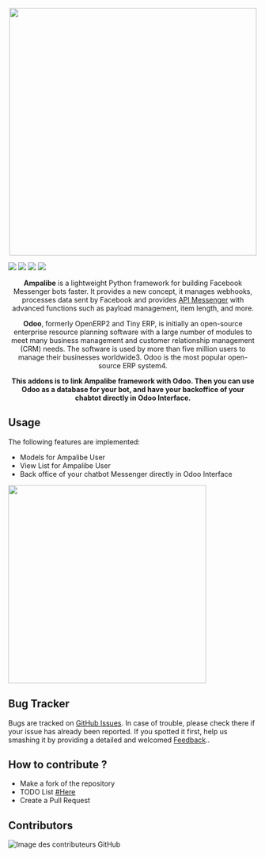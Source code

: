 <p align="center"> 
<img height="500" src="https://github.com/rivo2302/ampalibe_odoo/raw/15.0/ampalibe/static/img/background.png"/>
</p>
<a href='https://github.com/iTeam-S/Ampalibe/#'><img src='https://img.shields.io/badge/maturity-Production%2FStable-green.png'/></a>
<a href='http://www.gnu.org/licenses/lgpl-3.0-standalone.html'><img src='https://img.shields.io/badge/licence-LGPL--3-blue.png'/></a>
<a href='https://github.com/rivo2302/ampalibe_odoo'><img src='https://img.shields.io/badge/github-rivo2302%2Fampalibe_odoo-lightgray.png?logo=github'/></a>
<a href='https://runbot.odoo-community.org/runbot/162/15.0'><img src='https://img.shields.io/badge/runbot-Try%20me-875A7B.png'/></a>
<div align="center">
<p>
    <b>Ampalibe</b> is a lightweight Python framework for building Facebook Messenger bots faster.
    It provides a new concept, it manages webhooks, processes data sent by Facebook and provides <a href="https://developers.facebook.com/docs/messenger-platform/">API Messenger</a> with advanced functions such as payload management, item length, and more.
</p>
<p>
    <b>Odoo</b>, formerly OpenERP2 and Tiny ERP, is initially an open-source enterprise resource planning software with a large number of modules to meet many business management and customer relationship management (CRM) needs. The software is used by more than five million users to manage their businesses worldwide3. Odoo is the most popular open-source ERP system4.
</p>
<p>
    <b>
    This addons is to link Ampalibe framework with Odoo. Then you can use Odoo as a database for your bot, and have your backoffice of your chabtot directly in Odoo Interface.
    </b>
</p>
</div>


## Usage 

The following features are implemented:

* Models for Ampalibe User
* View List for Ampalibe User
* Back office of your chatbot Messenger directly in Odoo Interface

<img height="400" src="https://raw.githubusercontent.com/rivo2302/ampalibe_odoo/15.0/ampalibe/static/img/user_case.gif"/>

## Bug Tracker

Bugs are tracked on  <a href="https://github.com/rivo2302/ampalibe_odoo/issues">GitHub Issues</a>.
In case of trouble, please check there if your issue has already been reported.
If you spotted it first, help us smashing it by providing a detailed and welcomed <a href="https://github.com/rivo2302/ampalibe_odoo/issues">Feedback</a>..

## How to contribute ?

- Make a fork of the repository
- TODO List <a href="https://github.com/rivo2302/ampalibe_odoo/issues/"> #Here </a>
- Create a Pull Request 

## Contributors

![Image des contributeurs GitHub](https://contrib.rocks/image?repo=rivo2302/ampalibe_odoo)
